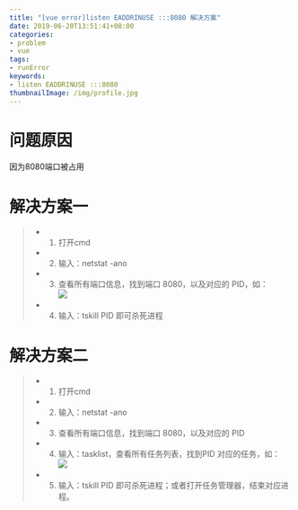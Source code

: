 ```yaml
---
title: "[vue error]listen EADDRINUSE :::8080 解决方案"
date: 2019-06-20T13:51:41+08:00
categories:
- problem
- vue
tags:
- runError
keywords:
- listen EADDRINUSE :::8080
thumbnailImage: /img/profile.jpg
---
```


<!--more-->

# 问题原因  
因为8080端口被占用  

# 解决方案一  
> * 1. 打开cmd
> * 2. 输入：netstat -ano
> * 3. 查看所有端口信息，找到端口 8080，以及对应的 PID，如：  
![](/img/vue_eeor_1.png)
> * 4. 输入：tskill PID 即可杀死进程  

# 解决方案二
> * 1. 打开cmd
> * 2. 输入：netstat -ano
> * 3. 查看所有端口信息，找到端口 8080，以及对应的 PID
> * 4. 输入：tasklist，查看所有任务列表，找到PID 对应的任务，如：  
![](/img/vue_error_2.png)
> * 5. 输入：tskill PID 即可杀死进程；或者打开任务管理器，结束对应进程。